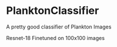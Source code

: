 # PlanktonClassifier
A pretty good classifier of Plankton Images

Resnet-18 Finetuned on 100x100 images 
